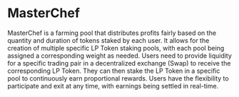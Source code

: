 # MasterChef

  MasterChef is a farming pool that distributes profits fairly based on the quantity and duration of tokens staked by each user. It allows for the creation of multiple specific LP Token staking pools, with each pool being assigned a corresponding weight as needed. Users need to provide liquidity for a specific trading pair in a decentralized exchange (Swap) to receive the corresponding LP Token. They can then stake the LP Token in a specific pool to continuously earn proportional rewards. Users have the flexibility to participate and exit at any time, with earnings being settled in real-time.

